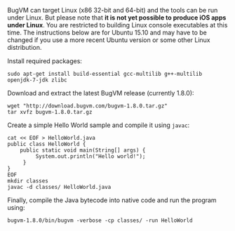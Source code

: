 BugVM can target Linux (x86 32-bit and 64-bit) and the tools can be run under Linux. But please note that **it is not yet possible to produce iOS apps under Linux**. You are restricted to building Linux console executables at this time. The instructions below are for Ubuntu 15.10 and may have to be changed if you use a more recent Ubuntu version or some other Linux distribution.

Install required packages:
```
sudo apt-get install build-essential gcc-multilib g++-multilib openjdk-7-jdk zlibc
```

Download and extract the latest BugVM release (currently 1.8.0):
```
wget "http://download.bugvm.com/bugvm-1.8.0.tar.gz"
tar xvfz bugvm-1.8.0.tar.gz
```

Create a simple Hello World sample and compile it using `javac`:

```
cat << EOF > HelloWorld.java
public class HelloWorld {
    public static void main(String[] args) {
         System.out.println("Hello world!");
     }
}
EOF
mkdir classes
javac -d classes/ HelloWorld.java
```

Finally, compile the Java bytecode into native code and run the program using:
```
bugvm-1.8.0/bin/bugvm -verbose -cp classes/ -run HelloWorld
```
